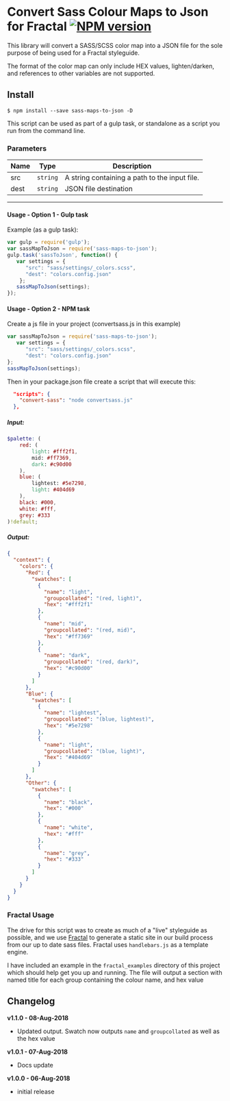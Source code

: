 # Convert Sass Colour Maps to Json for Fractal [![NPM version][npm-image]][npm-url]

This library will convert a SASS/SCSS color map into a JSON file for the sole purpose of being used for a Fractal styleguide.

The format of the color map can only include HEX values, lighten/darken, and references to other variables are not supported.

## Install

```
$ npm install --save sass-maps-to-json -D
```

This script can be used as part of a gulp task, or standalone as a script you run from the command line.


### Parameters

| Name             | Type               | Description   |
| ---------------- | ------------------ | ------------- |
| src              | `string`           | A string containing a path to the input file.
| dest             | `string`           | JSON file destination |  

---

#### Usage - Option 1 - Gulp task


Example (as a gulp task):

```js
var gulp = require('gulp');
var sassMapToJson = require('sass-maps-to-json');
gulp.task('sassToJson', function() {
   var settings = {
      "src": "sass/settings/_colors.scss",
      "dest": "colors.config.json"
    };
   sassMapToJson(settings);
});  
```
#### Usage - Option 2 - NPM task

Create a js file in your project (convertsass.js in this example)
```js
var sassMapToJson = require('sass-maps-to-json');
   var settings = {
      "src": "sass/settings/_colors.scss",
      "dest": "colors.config.json"
};  
sassMapToJson(settings);
```

Then in your package.json file create a script that will execute this:
```json
  "scripts": {
    "convert-sass": "node convertsass.js"
  },
```

##### Input:
```scss
$palette: (
    red: (
        light: #fff2f1,
        mid: #ff7369,
        dark: #c90d00
    ),
    blue: (
        lightest: #5e7298,
        light: #404d69
    ),
    black: #000,
    white: #fff,
    grey: #333
)!default;
```
##### Output:
```json
{
  "context": {
    "colors": {
      "Red": {
        "swatches": [
          {
            "name": "light",
            "groupcollated": "(red, light)",
            "hex": "#fff2f1"
          },
          {
            "name": "mid",
            "groupcollated": "(red, mid)",
            "hex": "#ff7369"
          },
          {
            "name": "dark",
            "groupcollated": "(red, dark)",
            "hex": "#c90d00"
          }
        ]
      },
      "Blue": {
        "swatches": [
          {
            "name": "lightest",
            "groupcollated": "(blue, lightest)",
            "hex": "#5e7298"
          },
          {
            "name": "light",
            "groupcollated": "(blue, light)",
            "hex": "#404d69"
          }
        ]
      },
      "Other": {
        "swatches": [
          {
            "name": "black",
            "hex": "#000"
          },
          {
            "name": "white",
            "hex": "#fff"
          },
          {
            "name": "grey",
            "hex": "#333"
          }
        ]
      }
    }
  }
}
```
### Fractal Usage

The drive for this script was to create as much of a "live" styleguide as possible, and we use [Fractal][fractal-url] to generate a static site in our build process from our up to date sass files.
Fractal uses `handlebars.js` as a template engine.

I have included an example in the `fractal_examples` directory of this project which should help get you up and running. The file will output a section with named title for each group containing the colour name, and hex value

## Changelog
 **v1.1.0 - 08-Aug-2018** 
 - Updated output. Swatch now outputs `name` and `groupcollated` as well as the hex value
 
 **v1.0.1 - 07-Aug-2018** 
 - Docs update
 
 **v1.0.0 - 06-Aug-2018** 
 - initial release


[npm-url]: https://www.npmjs.com/package/sass-maps-to-json
[npm-image]: https://img.shields.io/npm/v/sass-maps-to-json.svg
[fractal-url]: https://fractal.build
